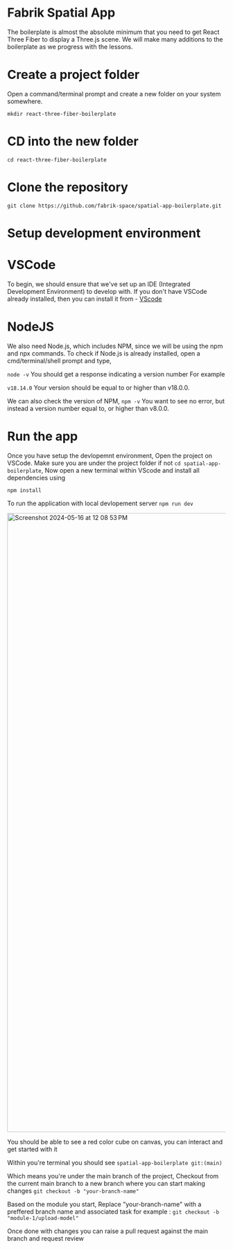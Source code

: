 # Fabrik Spatial App

The boilerplate is almost the absolute minimum that you need to get React Three Fiber to display a Three.js scene. We will make many additions to the boilerplate as we progress with the lessons.

# Create a project folder

Open a command/terminal prompt and create a new folder on your system somewhere.

`mkdir react-three-fiber-boilerplate `

# CD into the new folder

`cd react-three-fiber-boilerplate`

# Clone the repository

`git clone https://github.com/fabrik-space/spatial-app-boilerplate.git`

# Setup development environment

# VSCode

To begin, we should ensure that we've set up an IDE (Integrated Development Environment) to develop with.
If you don't have VSCode already installed, then you can install it from - [VScode](https://code.visualstudio.com.)

# NodeJS

We also need Node.js, which includes NPM, since we will be using the npm and npx commands.
To check if Node.js is already installed, open a cmd/terminal/shell prompt and type,

`node -v`
You should get a response indicating a version number
For example

`v18.14.0`
Your version should be equal to or higher than v18.0.0.

We can also check the version of NPM,
`npm -v`
You want to see no error, but instead a version number equal to, or higher than v8.0.0.

# Run the app

Once you have setup the devlopemnt environment, Open the project on VSCode. Make sure you are under the project folder if not `cd spatial-app-boilerplate`,
Now open a new terminal within VScode and install all dependencies using

`npm install`

To run the application with local devlopement server
`npm run dev`

<img width="1429" alt="Screenshot 2024-05-16 at 12 08 53 PM" src="https://github.com/fabrik-space/spatial-app-boilerplate/assets/67771257/1a977f72-8ceb-4c37-aa75-c7e2574aee16">

You should be able to see a red color cube on canvas, you can interact and get started with it

Within you're terminal you should see
`spatial-app-boilerplate git:(main)`

Which means you're under the main branch of the project,
Checkout from the current main branch to a new branch where you can start making changes
`git checkout -b "your-branch-name"`

Based on the module you start, Replace "your-branch-name" with a preffered branch name and associated task for example :
`git checkout -b "module-1/upload-model"`

Once done with changes you can raise a pull request against the main branch and request review
